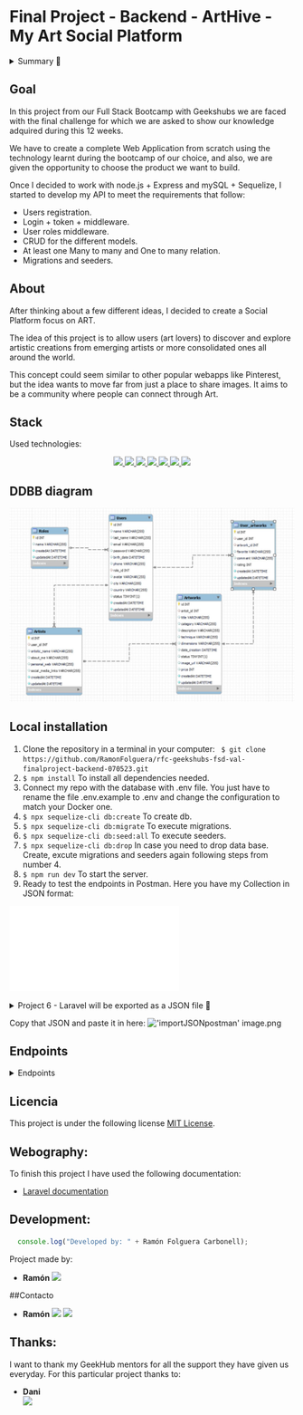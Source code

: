 # Final Project - Backend - ArtHive - My Art Social Platform
<details>
  <summary>Summary 📝</summary>
  <ol>
    <li><a href="#objetivo">Goal</a></li>
    <li><a href="#sobre-el-proyecto">About</a></li>
    <li><a href="#stack">Stack</a></li>
    <li><a href="#diagrama-bd">Diagram</a></li>
    <li><a href="#instalación-en-local">Installation</a></li>
    <li><a href="#work-flow">Work-flow</a></li>
    <li><a href="#endpoints">Endpoints</a></li>
    <li><a href="#futuras-funcionalidades">Future funtionalities</a></li>
    <li><a href="#licencia">Licence</a></li>
    <li><a href="#webgrafia">webography</a></li>
    <li><a href="#desarrollo">Development</a></li>
    <li><a href="#contacto">Contact</a></li>
  </ol>
</details>

## Goal
In this project from our Full Stack Bootcamp with Geekshubs we are faced with the final challenge for which we are asked to show our knowledge adquired during this 12 weeks. 

We have to create a complete Web Application from scratch using the technology learnt during the bootcamp of our choice, and also, we are given the opportunity to choose the product we want to build.

Once I decided to work with node.js + Express and mySQL + Sequelize, I started to develop my API to meet the requirements that follow: 
- Users registration.
- Login + token + middleware.
- User roles middleware.
- CRUD for the different models.
- At least one Many to many and One to many relation.
- Migrations and seeders.

## About
After thinking about a few different ideas, I decided to create a Social Platform focus on ART.

The idea of this project is to allow users (art lovers) to discover and explore artistic creations from emerging artists or more consolidated ones all around the world.

This concept could seem similar to other popular webapps like Pinterest, but the idea wants to move far from just a place to share images. It aims to be a community where people can connect through Art.

## Stack
Used technologies:

<div align="center">

<a href="https://nodejs.org/es/">
    <img src= "https://img.shields.io/badge/node.js-026E00?style=for-the-badge&logo=node.js&logoColor=white"/>
</a>
<a href="https://www.expressjs.com/">
    <img src= "https://img.shields.io/badge/express.js-%23404d59.svg?style=for-the-badge&logo=express&logoColor=%2361DAFB"/>
</a>
<a href="https://developer.mozilla.org/es/docs/Web/JavaScript">
    <img src= "https://img.shields.io/badge/javascript-EFD81D?style=for-the-badge&logo=javascript&logoColor=black"/>
</a>
<a href="https://www.mysql.com/">
    <img src= "https://img.shields.io/badge/mysql-3E6E93?style=for-the-badge&logo=mysql&logoColor=white"/>
</a>
<a href="https://www.sequelize.org/">
    <img src= "https://img.shields.io/badge/sequelize-3C76C3?style=for-the-badge&logo=sequelize&logoColor=white"/>
</a>
<a href="https://git-scm.com/">
    <img src= "https://img.shields.io/badge/git-f34f29?style=for-the-badge&logo=git&logoColor=white"/>
</a>

<a href=" https://www.postman.com/">
    <img src= "https://img.shields.io/badge/Postman-FF6C37?style=for-the-badge&logo=postman&logoColor=white"/>
</a>

 </div>


## DDBB diagram
!['ddbb'](./img/MySQL_ddbb.JPG)

## Local installation

1. Clone the repository in a terminal in your computer:
` $ git clone https://github.com/RamonFolguera/rfc-geekshubs-fsd-val-finalproject-backend-070523.git`
2. ` $ npm install ` To install all dependencies needed.
3. Connect my repo with the database with .env file. You just have to rename the file .env.example to .env and change the configuration to match your Docker one.
4. ``` $ npx sequelize-cli db:create ``` To create db.
5. ``` $ npx sequelize-cli db:migrate ``` To execute migrations.
6. ``` $ npx sequelize-cli db:seed:all ``` To execute seeders.
7. ``` $ npx sequelize-cli db:drop ``` In case you need to drop data base. Create, excute migrations and seeders again following steps from number 4.
8. ``` $ npm run dev ```  To start the server.
9. Ready to test the endpoints in Postman. Here you have my Collection in JSON format:

!['importJSONpostman'](./Postman_collection_ArtHive.json)

<details>
<summary>Project 6 - Laravel will be exported as a JSON file 📝</summary>

		

</details>

Copy that JSON and paste it in here:
!['importJSONpostman'](./img/importJSONpostman.JPG)
image.png

## Endpoints
<details>
<summary>Endpoints</summary>

- AUTH
    - USERS REGISTER

            POST http://localhost:8000/api/register/
        body:
        ``` js
            
          {
            "name": "James",
            "last_name": "Webb",
            "username": "RockyRock",
            "email": "james@james.com",
            "password": "999999"
          }
        ```

    - USERS LOGIN

            POST http://localhost:8000/api/login/  
        body:
        ``` js
        {
            "email": "alex@alex.com",
            "password": "123456"
        }
        ```

    - USERS LOGOUT

            POST http://localhost:8000/api/logout/  

- USER
    - USER PROFILE 

        Copy the generated TOKEN generado with authenticate from LOGIN:


        ```
            "1|GmWPYpZbnEKrKpqHPh6Z2oFxl14oQxMaPKpJexYX"
        ```

        In AUTHORIZATION. Type BEARER TOKEN. Paste the generated TOKEN.

            GET http://localhost:8000/api/my-profile/

        

    - USER PROFILE DETAILS UPDATE 

        Copy the generated TOKEN generado with authenticate from LOGIN:

        ```
            "1|GmWPYpZbnEKrKpqHPh6Z2oFxl14oQxMaPKpJexYX"
        ```

        In AUTHORIZATION. Type BEARER TOKEN. Paste the generated TOKEN.

            PUT http://localhost:8000/api/my-profile/update
        body:
        ``` js
            {
            "name": "Alex updated",
            "last_name": "Moya updated",
            "username": "updated",
            "email": "alex@gmailupdated.com",
            "password": "123456"
            }
        ```

    - GET ALL REGISTERED USERS AS ADMIN

        LOGIN as USER with ADMIN role:

        body:
        ``` js
            {
                "email": "alex@alex.com",
                "password": "123456"
            }
        ```

        Copy the generated TOKEN generado with authenticate from LOGIN:


        ```
            "1|GmWPYpZbnEKrKpqHPh6Z2oFxl14oQxMaPKpJexYX"
        ```

        In AUTHORIZATION. Type BEARER TOKEN. Paste the generated TOKEN.

            GET  http://localhost:8000/api/users/all

- PARTY
    - CREATE PARTIES

            POST http://localhost:8000/api/party/
        body:
        ``` js
            {
                "game_id": 4,
                "name": "NewParty"
            }
        ```

    - GET ALL PARTIES PLAYING A SPECIFIC GAME

        Adding id from the selected game by params (/id).

            GET http://localhost:8000/api/partiesByGameId/2

    - JOIN A PARTY

        Copy the generated TOKEN generado with authenticate from LOGIN:

        ```
            "1|GmWPYpZbnEKrKpqHPh6Z2oFxl14oQxMaPKpJexYX"
        ```

        In AUTHORIZATION. Type BEARER TOKEN. Paste the generated TOKEN.


            POST http://localhost:8000/api/party/join
        body:
        ``` js
            {
                "party_id": 4
            }
        ```

    - LEAVE A PARTY

        Copy the generated TOKEN generado with authenticate from LOGIN:

        ```
            "1|GmWPYpZbnEKrKpqHPh6Z2oFxl14oQxMaPKpJexYX"
        ```

        In AUTHORIZATION. Type BEARER TOKEN. Paste the generated TOKEN.


            POST http://localhost:8000/api/party/leave
        body:
        ``` js
            {
                "party_id": 4
            }
        ```
    
- MESSAGES
    - GET ALL MESSAGES IN A PARTY

        Copy the generated TOKEN generado with authenticate from LOGIN:

        ```
            "1|GmWPYpZbnEKrKpqHPh6Z2oFxl14oQxMaPKpJexYX"
        ```

        In AUTHORIZATION. Type BEARER TOKEN. Paste the generated TOKEN.

        Adding id from the selected party by params (/id).

            GET  http://localhost:8000/api/messages/party/1


    - CREATE NEW MESSAGES

        Copy the generated TOKEN generado with authenticate from LOGIN:

        ```
            "1|GmWPYpZbnEKrKpqHPh6Z2oFxl14oQxMaPKpJexYX"
        ```

        In AUTHORIZATION. Type BEARER TOKEN. Paste the generated TOKEN.


            POST http://localhost:8000/api/messages/new
        body:
        ``` js
            {
                "party_id": 1,
                 "message": "Whats up guys?"
            }
        ```

- UPDATE MESSAGES

        Copy the generated TOKEN generado with authenticate from LOGIN:

        ```
            "1|GmWPYpZbnEKrKpqHPh6Z2oFxl14oQxMaPKpJexYX"
        ```

        In AUTHORIZATION. Type BEARER TOKEN. Paste the generated TOKEN.

        Adding id from the selected message by params (/id)

            PUT http://localhost:8000/api/messages/1
        body:
       ``` js
            {
                "message": "Whats up guys?"
            }
        ```      

- DELETE MESSAGES

        Copy the generated TOKEN generado with authenticate from LOGIN:

        ```
            "1|GmWPYpZbnEKrKpqHPh6Z2oFxl14oQxMaPKpJexYX"
        ```

        In AUTHORIZATION. Type BEARER TOKEN. Paste the generated TOKEN.

        Adding id from the selected message by params (/id)

            DELETE http://localhost:8000/api/messages/1
         
</details>



## Licencia
This project is under the following license [MIT License](https://github.com/RamonFolguera/rfc-geekshubs-fsd-val-project6-16042023/blob/master/LICENSE).

## Webography:
To finish this project I have used the following documentation:
- [Laravel documentation](https://laravel.com/docs/9.x)


## Development:

``` js
  console.log("Developed by: " + Ramón Folguera Carbonell);
```  

Project made by:

- **Ramón**
<a href="https://github.com/RamonFolguera" target="_blank"><img src="https://img.shields.io/badge/github-24292F?style=for-the-badge&logo=github&logoColor=white" target="_blank"></a>

##Contacto
- **Ramón**
<a href = "mailto:folguera.ramon@gmail.com"><img src="https://img.shields.io/badge/Gmail-C6362C?style=for-the-badge&logo=gmail&logoColor=white" target="_blank"></a>
<a href="https://www.linkedin.com/in/ram%C3%B3n-folguera-0ab32776/" target="_blank"><img src="https://img.shields.io/badge/-LinkedIn-%230077B5?style=for-the-badge&logo=linkedin&logoColor=white" target="_blank"></a> 
</p>

## Thanks:

I want to thank my GeekHub mentors for all the support they have given us everyday. For this particular project thanks to:

- **Dani**  
<a href="https://github.com/datata" target="_blank"><img src="https://img.shields.io/badge/github-24292F?style=for-the-badge&logo=github&logoColor=white" target="_blank"></a> 














